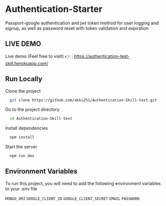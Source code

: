 
# Authentication-Starter

Passport-google authentication and jwt token method for user logging and signup, as well as password reset with token validation and expiration


## LIVE DEMO

Live demo (Feel free to visit) 👉 : https://authentication-test-skill.herokuapp.com/


## Run Locally

Clone the project

```bash
  git clone https://github.com/akki251/Authentication-Skill-test.git
```

Go to the project directory

```bash
  cd Authentication-Skill-test
```

Install dependencies

```bash
  npm install
```

Start the server

```bash
  npm run dev
```


## Environment Variables

To run this project, you will need to add the following environment variables to your .env file


`MONGO_URI`
`GOOGLE_CLIENT_ID`
`GOOGLE_CLIENT_SECRET`
`EMAIL`
`PASSWORD`







